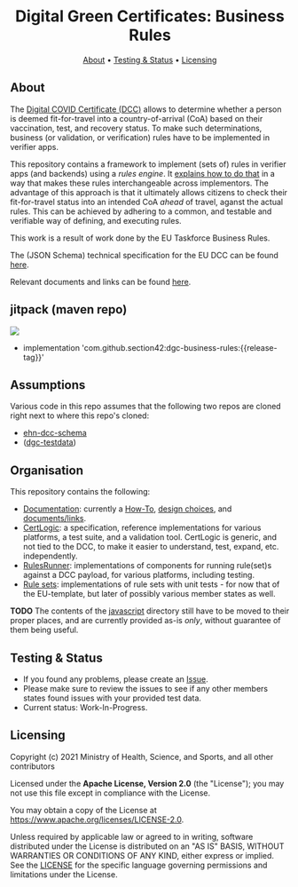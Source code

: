<h1 align="center">
 Digital Green Certificates: Business Rules
</h1>

<p align="center">
    <a href="#about">About</a> •
    <a href="#testing--status">Testing & Status</a> •
    <a href="#licensing">Licensing</a>
</p>


## About

The [Digital COVID Certificate (DCC)](https://ec.europa.eu/info/live-work-travel-eu/coronavirus-response/safe-covid-19-vaccines-europeans/eu-digital-covid-certificate_en) allows to determine whether a person is deemed fit-for-travel into a country-of-arrival (CoA) based on their vaccination, test, and recovery status.
To make such determinations, business (or validation, or verification) rules have to be implemented in verifier apps.

This repository contains a framework to implement (sets of) rules in verifier apps (and backends) using a _rules engine_.
It [explains how to do that](./documentation/how-to.md) in a way that makes these rules interchangeable across implementors.
The advantage of this approach is that it ultimately allows citizens to check their fit-for-travel status into an intended CoA _ahead_ of travel, aganst the actual rules.
This can be achieved by adhering to a common, and testable and verifiable way of defining, and executing rules.

This work is a result of work done by the EU Taskforce Business Rules.

The (JSON Schema) technical specification for the EU DCC can be found [here](https://ec.europa.eu/health/sites/default/files/ehealth/docs/covid-certificate_json_specification_en.pdf).

Relevant documents and links can be found [here](./documentation/documents-links.md).

## jitpack (maven repo)
[![](https://jitpack.io/v/section42/dgc-business-rules.svg)](https://jitpack.io/#section42/dgc-business-rules)

- implementation 'com.github.section42:dgc-business-rules:{{release-tag}}'



## Assumptions

Various code in this repo assumes that the following two repos are cloned right next to where this repo's cloned:

* [ehn-dcc-schema](https://github.com/ehn-dcc-development/ehn-dcc-schema)
* ([dgc-testdata](https://github.com/ehn-dcc-development/dgc-testdata))


## Organisation

This repository contains the following:

* [Documentation](./documentation): currently a [How-To](./documentation/how-to.md), [design choices](./documentation/design-choices.md), and [documents/links](./documentation/documents-links.md).
* [CertLogic](./certlogic/README.md): a specification, reference implementations for various platforms, a test suite, and a validation tool.
  CertLogic is generic, and not tied to the DCC, to make it easier to understand, test, expand, etc. independently.
* [RulesRunner](./rules-runner/README.md): implementations of components for running rule(set)s against a DCC payload, for various platforms, including testing.
* [Rule sets](./rulesets): implementations of rule sets with unit tests - for now that of the EU-template, but later of possibly various member states as well.

**TODO**  The contents of the [javascript](./javascript) directory still have to be moved to their proper places, and are currently provided as-is *only*, without guarantee of them being useful.


## Testing & Status

- If you found any problems, please create an [Issue](/../../issues).
- Please make sure to review the issues to see if any other members states found issues with your provided test data.
- Current status: Work-In-Progress. 


## Licensing

Copyright (c) 2021 Ministry of Health, Science, and Sports, and all other contributors

Licensed under the **Apache License, Version 2.0** (the "License"); you may not use this file except in compliance with the License.

You may obtain a copy of the License at https://www.apache.org/licenses/LICENSE-2.0.

Unless required by applicable law or agreed to in writing, software distributed under the License is distributed on an "AS IS" 
BASIS, WITHOUT WARRANTIES OR CONDITIONS OF ANY KIND, either express or implied. See the [LICENSE](./LICENSE) for the specific 
language governing permissions and limitations under the License.

